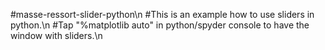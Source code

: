 #masse-ressort-slider-python\n
#This is an example how to use sliders in python.\n
#Tap "%matplotlib auto" in python/spyder console to have the window with sliders.\n